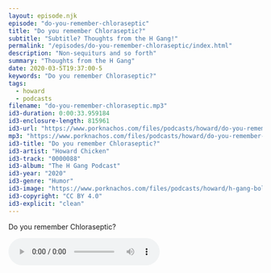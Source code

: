 ```yaml
---
layout: episode.njk
episode: "do-you-remember-chloraseptic"
title: "Do you remember Chloraseptic?"
subtitle: "Subtitle? Thoughts from the H Gang!"
permalink: "/episodes/do-you-remember-chloraseptic/index.html"
description: "Non-sequiturs and so forth"
summary: "Thoughts from the H Gang"
date: 2020-03-5T19:37:00-5
keywords: "Do you remember Chloraseptic?"
tags:
  - howard
  - podcasts
filename: "do-you-remember-chloraseptic.mp3"
id3-duration: 0:00:33.959184
id3-enclosure-length: 815961
id3-url: "https://www.porknachos.com/files/podcasts/howard/do-you-remember-chloraseptic.mp3"
mp3: "https://www.porknachos.com/files/podcasts/howard/do-you-remember-chloraseptic.mp3"
id3-title: "Do you remember Chloraseptic?"
id3-artist: "Howard Chicken"
id3-track: "0000088"
id3-album: "The H Gang Podcast"
id3-year: "2020"
id3-genre: "Humor"
id3-image: "https://www.porknachos.com/files/podcasts/howard/h-gang-bold.jpg"
id3-copyright: "CC BY 4.0"
id3-explicit: "clean"
---
```

Do you remember Chloraseptic?

<audio controls>
  <source src="https://www.porknachos.com/files/podcasts/howard/do-you-remember-chloraseptic.mp3">
</audio>
